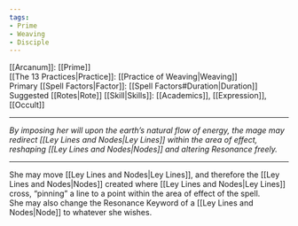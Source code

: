 ```yaml
---
tags:
- Prime
- Weaving
- Disciple
---
```


[[Arcanum]]: [[Prime]]\
[[The 13 Practices|Practice]]: [[Practice of Weaving|Weaving]]\
Primary [[Spell Factors|Factor]]: [[Spell Factors#Duration|Duration]]\
Suggested [[Rotes|Rote]] [[Skill|Skills]]: [[Academics]], [[Expression]], [[Occult]]

---

_By imposing her will upon the earth’s natural flow of energy, the mage may redirect [[Ley Lines and Nodes|Ley Lines]] within the area of effect, reshaping [[Ley Lines and Nodes|Nodes]] and altering Resonance freely._

---

She may move [[Ley Lines and Nodes|Ley Lines]], and therefore the [[Ley Lines and Nodes|Nodes]] created where [[Ley Lines and Nodes|Ley Lines]] cross, “pinning” a line to a point within the area of effect of the spell.\
She may also change the Resonance Keyword of a [[Ley Lines and Nodes|Node]] to whatever she wishes.